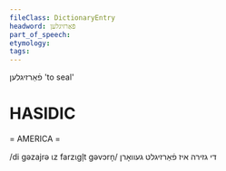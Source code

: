 ```yaml
---
fileClass: DictionaryEntry
headword: פֿאַרזיגלען
part_of_speech: 
etymology: 
tags: 
---
```

פֿאַרזיגלען
'to seal'

HASIDIC
=======
= AMERICA = 

/di gəzajrə ɩz farzɩgl̩t gəvɔrn̩/ די גזירה איז פֿאַרזיגלט געוואָרן